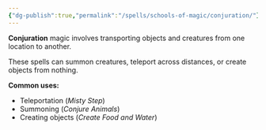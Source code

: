 ```yaml
---
{"dg-publish":true,"permalink":"/spells/schools-of-magic/conjuration/"}
---
```


**Conjuration** magic involves transporting objects and creatures from one location to another.

These spells can summon creatures, teleport across distances, or create objects from nothing.

**Common uses:**
- Teleportation (*Misty Step*)
- Summoning (*Conjure Animals*)
- Creating objects (*Create Food and Water*)